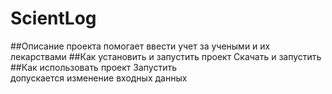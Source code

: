 # ScientLog
##Описание проекта
помогает ввести учет за учеными и их лекарствами
##Как установить и запустить проект
Скачать и запустить
##Как использовать проект
Запустить\
допускается изменение входных данных
